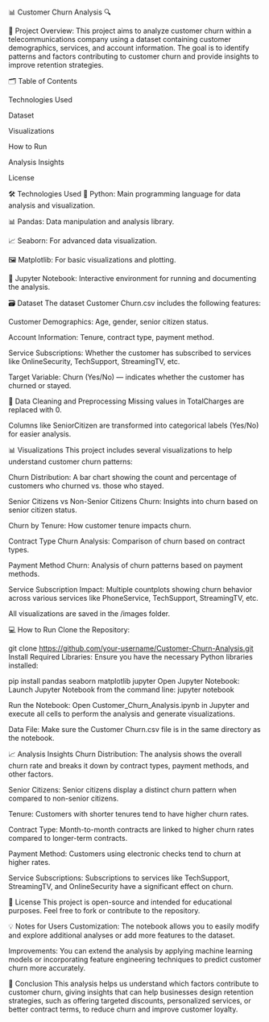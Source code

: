 
📊 Customer Churn Analysis 🔍

📄 Project Overview:
This project aims to analyze customer churn within a telecommunications company using a dataset containing customer demographics, services, and account information. The goal is to identify patterns and factors contributing to customer churn and provide insights to improve retention strategies.

🗂 Table of Contents

Technologies Used

Dataset

Visualizations

How to Run

Analysis Insights

License

                 
🛠 Technologies Used
🐍 Python: Main programming language for data analysis and visualization.

📊 Pandas: Data manipulation and analysis library.

📈 Seaborn: For advanced data visualization.

🖼 Matplotlib: For basic visualizations and plotting.

📝 Jupyter Notebook: Interactive environment for running and documenting the analysis.

🗃 Dataset
The dataset Customer Churn.csv includes the following features:

Customer Demographics: Age, gender, senior citizen status.

Account Information: Tenure, contract type, payment method.

Service Subscriptions: Whether the customer has subscribed to services like OnlineSecurity, TechSupport, StreamingTV, etc.

Target Variable: Churn (Yes/No) — indicates whether the customer has churned or stayed.

🧹 Data Cleaning and Preprocessing
Missing values in TotalCharges are replaced with 0.

Columns like SeniorCitizen are transformed into categorical labels (Yes/No) for easier analysis.

📊 Visualizations
This project includes several visualizations to help understand customer churn patterns:

Churn Distribution: A bar chart showing the count and percentage of customers who churned vs. those who stayed.

Senior Citizens vs Non-Senior Citizens Churn: Insights into churn based on senior citizen status.

Churn by Tenure: How customer tenure impacts churn.

Contract Type Churn Analysis: Comparison of churn based on contract types.

Payment Method Churn: Analysis of churn patterns based on payment methods.

Service Subscription Impact: Multiple countplots showing churn behavior across various services like PhoneService, TechSupport, StreamingTV, etc.

All visualizations are saved in the /images folder.

💻 How to Run
Clone the Repository:

git clone https://github.com/your-username/Customer-Churn-Analysis.git
Install Required Libraries:
Ensure you have the necessary Python libraries installed:

pip install pandas seaborn matplotlib jupyter
Open Jupyter Notebook:
Launch Jupyter Notebook from the command line:
jupyter notebook

Run the Notebook:
Open Customer_Churn_Analysis.ipynb in Jupyter and execute all cells to perform the analysis and generate visualizations.

Data File:
Make sure the Customer Churn.csv file is in the same directory as the notebook.

📈 Analysis Insights
Churn Distribution: The analysis shows the overall churn rate and breaks it down by contract types, payment methods, and other factors.

Senior Citizens: Senior citizens display a distinct churn pattern when compared to non-senior citizens.

Tenure: Customers with shorter tenures tend to have higher churn rates.

Contract Type: Month-to-month contracts are linked to higher churn rates compared to longer-term contracts.

Payment Method: Customers using electronic checks tend to churn at higher rates.

Service Subscriptions: Subscriptions to services like TechSupport, StreamingTV, and OnlineSecurity have a significant effect on churn.

📝 License
This project is open-source and intended for educational purposes. Feel free to fork or contribute to the repository.

💡 Notes for Users
Customization: The notebook allows you to easily modify and explore additional analyses or add more features to the dataset.

Improvements: You can extend the analysis by applying machine learning models or incorporating feature engineering techniques to predict customer churn more accurately.

🎯 Conclusion
This analysis helps us understand which factors contribute to customer churn, giving insights that can help businesses design retention strategies, such as offering targeted discounts, personalized services, or better contract terms, to reduce churn and improve customer loyalty.
